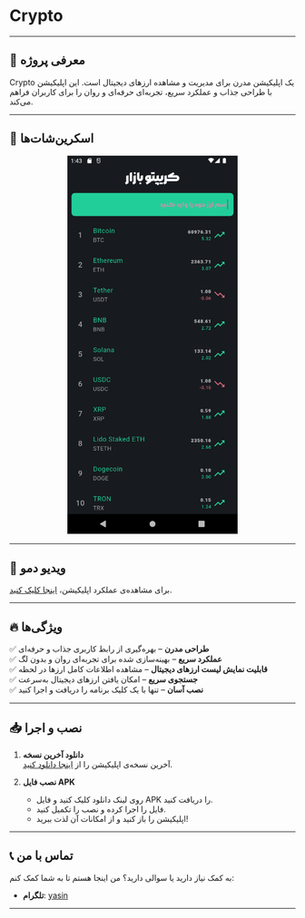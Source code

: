 # Crypto

---

## 🚀 معرفی پروژه

Crypto یک اپلیکیشن مدرن برای مدیریت و مشاهده ارزهای دیجیتال است. 
این اپلیکیشن با طراحی جذاب و عملکرد سریع، تجربه‌ای حرفه‌ای و روان را برای کاربران فراهم می‌کند.

---

## 📸 اسکرین‌شات‌ها
<p align="center">
  <img src="./Screenshot_1738923202.png" alt="home" width="300" />  
  <p/>


---

## 🎥 ویدیو دمو

برای مشاهده‌ی عملکرد اپلیکیشن، [اینجا کلیک کنید](https://raw.githubusercontent.com/yasinowo/Crypto/refs/heads/main/Screenrecorder-2025-02-07-13-51-43-535.mp4).

---

## 🔥 ویژگی‌ها

✅ **طراحی مدرن** – بهره‌گیری از رابط کاربری جذاب و حرفه‌ای  
✅ **عملکرد سریع** – بهینه‌سازی شده برای تجربه‌ای روان و بدون لگ  
✅ **قابلیت نمایش لیست ارزهای دیجیتال** – مشاهده اطلاعات کامل ارزها در لحظه  
✅ **جستجوی سریع** – امکان یافتن ارزهای دیجیتال به‌سرعت  
✅ **نصب آسان** – تنها با یک کلیک برنامه را دریافت و اجرا کنید  

---

## 📥 نصب و اجرا

1. **دانلود آخرین نسخه**  
   آخرین نسخه‌ی اپلیکیشن را از [اینجا دانلود کنید](https://raw.githubusercontent.com/yasinowo/Crypto/refs/heads/main/cryptolist.apk).

2. **نصب فایل APK**  
   - روی لینک دانلود کلیک کنید و فایل APK را دریافت کنید.  
   - فایل را اجرا کرده و نصب را تکمیل کنید.  
   - اپلیکیشن را باز کنید و از امکانات آن لذت ببرید!  

---

## 📞 تماس با من

به کمک نیاز دارید یا سوالی دارید؟ من اینجا هستم تا به شما کمک کنم:

- **تلگرام**: [yasin](https://t.me/yasinid)

---
